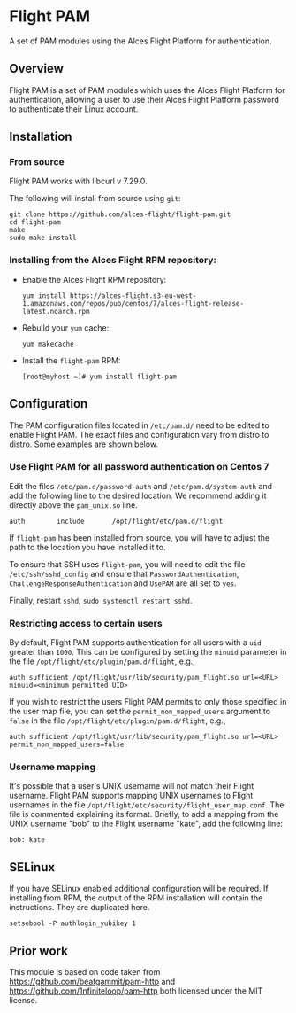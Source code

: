 # Flight PAM

A set of PAM modules using the Alces Flight Platform for authentication.

## Overview

Flight PAM is a set of PAM modules which uses the Alces Flight Platform for
authentication, allowing a user to use their Alces Flight Platform password to
authenticate their Linux account.

## Installation

### From source

Flight PAM works with libcurl v 7.29.0.

The following will install from source using `git`:

```
git clone https://github.com/alces-flight/flight-pam.git
cd flight-pam
make
sudo make install
```

### Installing from the Alces Flight RPM repository:

 * Enable the Alces Flight RPM repository:

    ```
    yum install https://alces-flight.s3-eu-west-1.amazonaws.com/repos/pub/centos/7/alces-flight-release-latest.noarch.rpm
    ```

 * Rebuild your `yum` cache:

    ```
    yum makecache
    ```
    
 * Install the `flight-pam` RPM:

    ```
    [root@myhost ~]# yum install flight-pam
    ```


## Configuration

The PAM configuration files located in `/etc/pam.d/` need to be edited to
enable Flight PAM.  The exact files and configuration vary from distro to
distro.  Some examples are shown below.

### Use Flight PAM for all password authentication on Centos 7

Edit the files `/etc/pam.d/password-auth` and `/etc/pam.d/system-auth` and add
the following line to the desired location.  We recommend adding it directly
above the `pam_unix.so` line.

```
auth        include       /opt/flight/etc/pam.d/flight
```

If `flight-pam` has been installed from source, you will have to adjust the
path to the location you have installed it to.

To ensure that SSH uses `flight-pam`, you will need to edit the file
`/etc/ssh/sshd_config` and ensure that `PasswordAuthentication`,
`ChallengeResponseAuthentication` and `UsePAM` are all set to `yes`.

Finally, restart `sshd`, `sudo systemctl restart sshd`.

### Restricting access to certain users

By default, Flight PAM supports authentication for all users with a `uid`
greater than `1000`.  This can be configured by setting the `minuid` parameter
in the file `/opt/flight/etc/plugin/pam.d/flight`, e.g.,

```
auth sufficient /opt/flight/usr/lib/security/pam_flight.so url=<URL> minuid=<minimum permitted UID>
```

If you wish to restrict the users Flight PAM permits to only those specified
in the user map file, you can set the `permit_non_mapped_users` argument to
`false` in the file `/opt/flight/etc/plugin/pam.d/flight`, e.g.,

```
auth sufficient /opt/flight/usr/lib/security/pam_flight.so url=<URL> permit_non_mapped_users=false
```


### Username mapping

It's possible that a user's UNIX username will not match their Flight
username.  Flight PAM supports mapping UNIX usernames to Flight usernames in
the file `/opt/flight/etc/security/flight_user_map.conf`.  The file is
commented explaining its format.  Briefly, to add a mapping from the UNIX
username "bob" to the Flight username "kate", add the following line:

```
bob: kate
```

## SELinux

If you have SELinux enabled additional configuration will be required.  If
installing from RPM, the output of the RPM installation will contain the
instructions.  They are duplicated here.

```
setsebool -P authlogin_yubikey 1
```


## Prior work

This module is based on code taken from https://github.com/beatgammit/pam-http
and https://github.com/1nfiniteloop/pam-http both licensed under the MIT
license.
